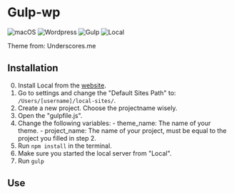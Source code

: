# Gulp-wp
![macOS](https://img.shields.io/badge/OS-macOS-blue.svg)
![Wordpress](https://img.shields.io/wordpress/v/akismet.svg)
![Gulp](https://img.shields.io/badge/Gulp-3.9.1-red.svg)
![Local](https://img.shields.io/badge/Local-1.3.0-brightgreen.svg)

Theme from: Underscores.me

## Installation

0. Install Local from the [website](https://local.getflywheel.com/).
0. Go to settings and change the "Default Sites Path" to: `/Users/[username]/local-sites/`.
0. Create a new project. Choose the projectname wisely.
0. Open the "gulpfile.js".
0. Change the following variables:
		- theme_name: The name of your theme.
		- project_name: The name of your project, must be equal to the project you filled in step 2.
0. Run `npm install` in the terminal.
0. Make sure you started the local server from "Local".
0. Run `gulp`

## Use